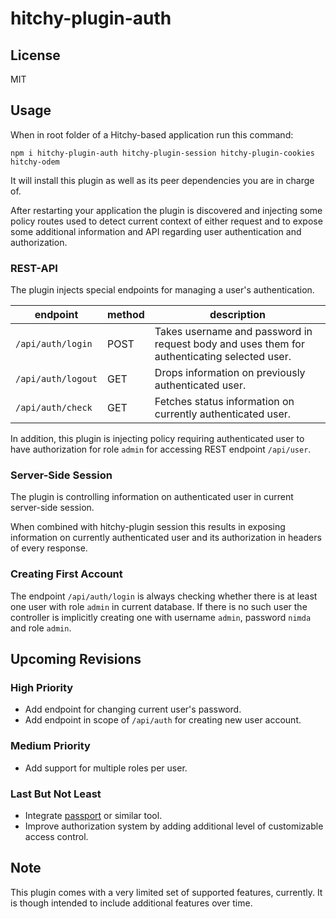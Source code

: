 # hitchy-plugin-auth

## License

MIT

## Usage

When in root folder of a Hitchy-based application run this command:

```
npm i hitchy-plugin-auth hitchy-plugin-session hitchy-plugin-cookies hitchy-odem
```

It will install this plugin as well as its peer dependencies you are in charge of.

After restarting your application the plugin is discovered and injecting some policy routes used to detect current context of either request and to expose some additional information and API regarding user authentication and authorization.

### REST-API

The plugin injects special endpoints for managing a user's authentication.

| endpoint | method | description |
|----------|--------|-------------|
| `/api/auth/login` | POST | Takes username and password in request body and uses them for authenticating selected user. |
| `/api/auth/logout` | GET | Drops information on previously authenticated user. |
| `/api/auth/check` | GET | Fetches status information on currently authenticated user. |

In addition, this plugin is injecting policy requiring authenticated user to have authorization for role `admin` for accessing REST endpoint `/api/user`.

### Server-Side Session

The plugin is controlling information on authenticated user in current server-side session. 

When combined with hitchy-plugin session this results in exposing information on currently authenticated user and its authorization in headers of every response.

### Creating First Account

The endpoint `/api/auth/login` is always checking whether there is at least one user with role `admin` in current database. If there is no such user the controller is implicitly creating one with username `admin`, password `nimda` and role `admin`.

## Upcoming Revisions

### High Priority

* Add endpoint for changing current user's password.
* Add endpoint in scope of `/api/auth` for creating new user account.

### Medium Priority

* Add support for multiple roles per user.

### Last But Not Least

* Integrate [passport](http://www.passportjs.org/) or similar tool.
* Improve authorization system by adding additional level of customizable access control.

## Note

This plugin comes with a very limited set of supported features, currently. It is though intended to include additional features over time.
